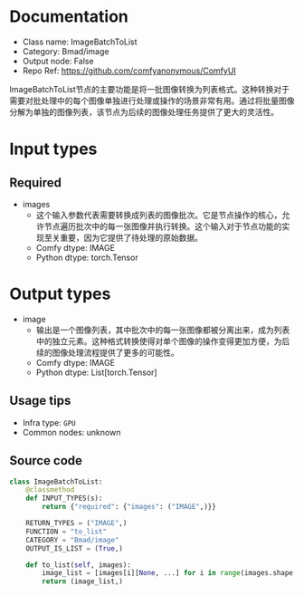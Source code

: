 
# Documentation
- Class name: ImageBatchToList
- Category: Bmad/image
- Output node: False
- Repo Ref: https://github.com/comfyanonymous/ComfyUI

ImageBatchToList节点的主要功能是将一批图像转换为列表格式。这种转换对于需要对批处理中的每个图像单独进行处理或操作的场景非常有用。通过将批量图像分解为单独的图像列表，该节点为后续的图像处理任务提供了更大的灵活性。

# Input types
## Required
- images
    - 这个输入参数代表需要转换成列表的图像批次。它是节点操作的核心，允许节点遍历批次中的每一张图像并执行转换。这个输入对于节点功能的实现至关重要，因为它提供了待处理的原始数据。
    - Comfy dtype: IMAGE
    - Python dtype: torch.Tensor

# Output types
- image
    - 输出是一个图像列表，其中批次中的每一张图像都被分离出来，成为列表中的独立元素。这种格式转换使得对单个图像的操作变得更加方便，为后续的图像处理流程提供了更多的可能性。
    - Comfy dtype: IMAGE
    - Python dtype: List[torch.Tensor]


## Usage tips
- Infra type: `GPU`
- Common nodes: unknown


## Source code
```python
class ImageBatchToList:
    @classmethod
    def INPUT_TYPES(s):
        return {"required": {"images": ("IMAGE",)}}

    RETURN_TYPES = ("IMAGE",)
    FUNCTION = "to_list"
    CATEGORY = "Bmad/image"
    OUTPUT_IS_LIST = (True,)

    def to_list(self, images):
        image_list = [images[i][None, ...] for i in range(images.shape[0])]
        return (image_list,)

```

